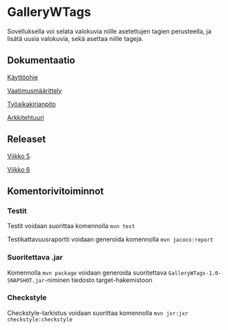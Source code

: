 # GalleryWTags
Sovelluksella voi selata valokuvia niille asetettujen tagien perusteella, ja lisätä uusia valokuvia, sekä asettaa niille tageja.

## Dokumentaatio
[Käyttöohje](https://github.com/joonaoko/ot-harjoitustyo/blob/master/dokumentointi/kayttoohje.md)

[Vaatimusmäärittely](https://github.com/joonaoko/ot-harjoitustyo/blob/master/dokumentointi/vaatimusmaarittely.MD)

[Työaikakirjanpito](https://github.com/joonaoko/ot-harjoitustyo/blob/master/dokumentointi/tyoaikakirjanpito.MD)

[Arkkitehtuuri](https://github.com/joonaoko/ot-harjoitustyo/blob/master/dokumentointi/arkkitehtuuri.md)

## Releaset
[Viikko 5](https://github.com/joonaoko/ot-harjoitustyo/releases/tag/viikko5)

[Viikko 6](https://github.com/joonaoko/ot-harjoitustyo/releases/tag/viikko6)

## Komentorivitoiminnot

### Testit
Testit voidaan suorittaa komennolla `mvn test`

Testikattavuusraportti voidaan generoida komennolla `mvn jacoco:report`

### Suoritettava .jar
Komennolla `mvn package` voidaan generoida suoritettava `GalleryWTags-1.0-SNAPSHOT.jar`-niminen tiedosto target-hakemistoon

### Checkstyle
Checkstyle-tarkistus voidaan suorittaa komennolla `mvn jxr:jxr checkstyle:checkstyle`
